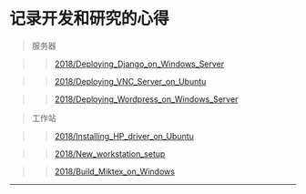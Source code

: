 # 记录开发和研究的心得

> 服务器

> > [2018/Deploying_Django_on_Windows_Server](2018/Deploying_Django_on_Windows_Server.md)

> > [2018/Deploying_VNC_Server_on_Ubuntu](2018/Deploying_VNC_Server_on_Ubuntu.md)

> > [2018/Deploying_Wordpress_on_Windows_Server](2018/Deploying_Wordpress_on_Windows_Server.md)


> 工作站

> > [2018/Installing_HP_driver_on_Ubuntu](2018/Installing_HP_driver_on_Ubuntu.md)

> > [2018/New_workstation_setup](2018/New_workstation_setup.md)

> > [2018/Build_Miktex_on_Windows](2018/Build_Miktex_on_Windows.md)

------
